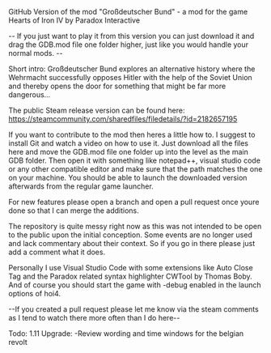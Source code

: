 GitHub Version of the mod "Großdeutscher Bund" - a mod for the game Hearts of Iron IV by Paradox Interactive

-- If you just want to play it from this version you can just download it and drag the GDB.mod file one folder higher, just like you would handle your normal mods. --

Short intro:
Großdeutscher Bund explores an alternative history where the Wehrmacht successfully opposes Hitler with the help of the Soviet Union and thereby opens the door for something that might be far more dangerous...

The public Steam release version can be found here: https://steamcommunity.com/sharedfiles/filedetails/?id=2182657195

If you want to contribute to the mod then heres a little how to. I suggest to install Git and watch a video on how to use it.
Just download all the files here and move the GDB.mod file one folder up into the level as the main GDB folder. Then open it with something like notepad++, visual studio code or any other compatible editor and make sure that the path matches the one on your machine. You should be able to launch the downloaded version afterwards from the regular game launcher.

For new features please open a branch and open a pull request once youre done so that I can merge the additions.

The repository is quite messy right now as this was not intended to be open to the public upon the initial conception. Some events are no longer used and lack commentary about their context. So if you go in there please just add a comment what it does. 

Personally I use Visual Studio Code with some extensions like Auto Close Tag and the Paradox related syntax highlighter CWTool by Thomas Boby. And of course you should start the game with -debug enabled in the launch options of hoi4.

--If you created a pull request please let me know via the steam comments as I tend to watch there more often than I do here--

Todo:
1.11 Upgrade:
-Review wording and time windows for the belgian revolt

